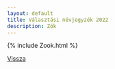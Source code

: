 ```yaml
---
layout: default
title: Választási névjegyzék 2022
description: Zók
---
```


{% include Zook.html %}

[Vissza](./)